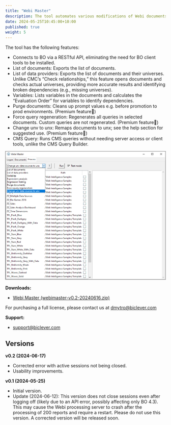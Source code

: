 ```yaml
---
title: "Webi Master"
description: The tool automates various modifications of Webi documents.
date: 2024-05-25T10:45:00+10:00
published: true
weight: 5
---
```


The tool has the following features:

* Connects to BO via a RESTful API, eliminating the need for BO client tools to be installed.
* List of documents: Exports the list of documents.
* List of data providers: Exports the list of documents and their universes. Unlike CMC’s “Check relationships,” this feature opens documents and checks actual universes, providing more accurate results and identifying broken dependencies (e.g., missing universes).
* Variables: Lists variables in the documents and calculates the “Evaluation Order” for variables to identify dependencies.
* Purge documents: Cleans up prompt values e.g. before promotion to prod environments. (Premium feature🌟)
* Force query regeneration: Regenerates all queries in selected documents. Custom queries are not regenerated. (Premium feature🌟)
* Change unv to unx: Remaps documents to unx; see the help section for suggested use. (Premium feature🌟)
* CMS Query: Runs CMS queries without needing server access or client tools, unlike the CMS Query Builder.

![Webi Master 0.1](/images/pages/webimaster-01.png)

**Downloads:**
- [Webi Master (webimaster-v0.2-20240616.zip)](https://drive.google.com/uc?export=download&id=1jKXZ87BrIG3zl4TyK9v4jxUMUw5UpJmv)

For purchasing a full license, please contact us at [dmytro@biclever.com](mailto:dmytro@biclever.com)

**Support:**
- [support@biclever.com](mailto:support@biclever.com)

## Versions

**v0.2 (2024-06-17)**
- Corrected error with active sessions not being closed.
- Usability improvements.

**v0.1 (2024-05-25)**
- Initial version.
- Update (2024-06-12): This version does not close sessions even after logging off (likely due to an API error, possibly affecting only BO 4.3). This may cause the Webi processing server to crash after the processing of 200 reports and require a restart. Please do not use this version. A corrected version will be released soon.